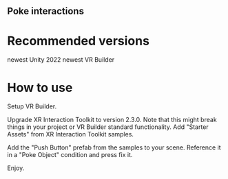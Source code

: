 ## Poke interactions

# Recommended versions

newest Unity 2022
newest VR Builder

# How to use

Setup VR Builder.

Upgrade XR Interaction Toolkit to version 2.3.0. Note that this might break things in your project or VR Builder standard functionality.
Add "Starter Assets" from XR Interaction Toolkit samples.

Add the "Push Button" prefab from the samples to your scene. Reference it in a "Poke Object" condition and press fix it.

Enjoy.